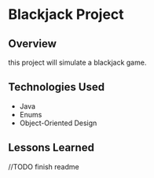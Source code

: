 # Blackjack Project

## Overview
this project will simulate a blackjack game.

## Technologies Used
* Java
* Enums
* Object-Oriented Design

## Lessons Learned
//TODO finish readme
